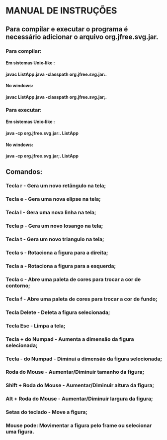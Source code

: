 # MANUAL DE INSTRUÇÕES

## Para compilar e executar o programa é necessário adicionar o arquivo org.jfree.svg.jar.
### Para compilar:
#### Em sistemas Unix-like :
#### javac ListApp.java -classpath org.jfree.svg.jar:.
#### No windows:
#### javac ListApp.java -classpath org.jfree.svg.jar;.
### Para executar: 
#### Em sistemas Unix-like :
#### java -cp org.jfree.svg.jar:. ListApp
#### No windows:
#### java -cp org.jfree.svg.jar;. ListApp


## Comandos:
### Tecla r - Gera um novo retângulo na tela;
### Tecla e - Gera uma nova elipse na tela;
### Tecla l - Gera uma nova linha na tela;
### Tecla p - Gera um novo losango na tela;
### Tecla t - Gera um novo triangulo na tela;
### Tecla s - Rotaciona a figura para a direita;
### Tecla a - Rotaciona a figura para a esquerda;
### Tecla c - Abre uma paleta de cores para trocar a cor de contorno;
### Tecla f - Abre uma paleta de cores para trocar a cor de fundo;
### Tecla Delete - Deleta a figura selecionada;
### Tecla Esc - Limpa a tela;
### Tecla + do Numpad - Aumenta a dimensão da figura selecionada;
### Tecla - do Numpad - Diminui a dimensão da figura selecionada;
### Roda do Mouse - Aumentar/Diminuir tamanho da figura;
### Shift + Roda do Mouse - Aumentar/Diminuir altura da figura;
### Alt + Roda do Mouse - Aumentar/Diminuir largura da figura;
### Setas do teclado - Move a figura;
### Mouse pode: Movimentar a figura pelo frame ou selecionar uma figura.
